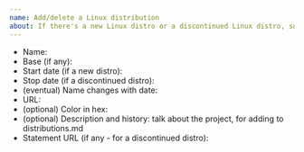 ```yaml
---
name: Add/delete a Linux distribution
about: If there's a new Linux distro or a discontinued Linux distro, submit an issue here
---
```


* Name:
* Base (if any):
* Start date (if a new distro):
* Stop date (if a discontinued distro):
* (eventual) Name changes with date:
* URL:
* (optional) Color in hex:
* (optional) Description and history: talk about the project, for adding to distributions.md
* Statement URL (if any - for a discontinued distro):
